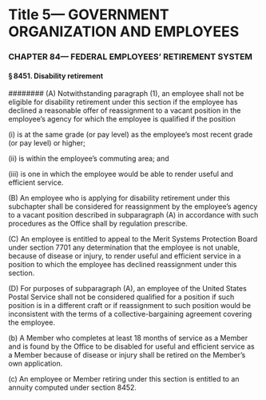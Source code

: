 
# Title 5— GOVERNMENT ORGANIZATION AND EMPLOYEES
### CHAPTER 84— FEDERAL EMPLOYEES’ RETIREMENT SYSTEM
#### § 8451. Disability retirement
######## (A) Notwithstanding paragraph (1), an employee shall not be eligible for disability retirement under this section if the employee has declined a reasonable offer of reassignment to a vacant position in the employee’s agency for which the employee is qualified if the position

(i) is at the same grade (or pay level) as the employee’s most recent grade (or pay level) or higher;

(ii) is within the employee’s commuting area; and

(iii) is one in which the employee would be able to render useful and efficient service.

(B) An employee who is applying for disability retirement under this subchapter shall be considered for reassignment by the employee’s agency to a vacant position described in subparagraph (A) in accordance with such procedures as the Office shall by regulation prescribe.

(C) An employee is entitled to appeal to the Merit Systems Protection Board under section 7701 any determination that the employee is not unable, because of disease or injury, to render useful and efficient service in a position to which the employee has declined reassignment under this section.

(D) For purposes of subparagraph (A), an employee of the United States Postal Service shall not be considered qualified for a position if such position is in a different craft or if reassignment to such position would be inconsistent with the terms of a collective-bargaining agreement covering the employee.

(b) A Member who completes at least 18 months of service as a Member and is found by the Office to be disabled for useful and efficient service as a Member because of disease or injury shall be retired on the Member’s own application.

(c) An employee or Member retiring under this section is entitled to an annuity computed under section 8452.

